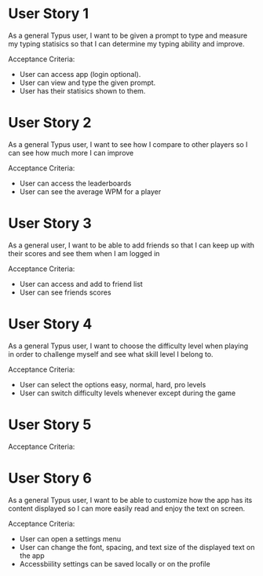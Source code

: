 # User Story 1
As a general Typus user, I want to be given a prompt to type and measure my typing statisics so that I can determine my typing ability and improve.

Acceptance Criteria:

- User can access app (login optional).
- User can view and type the given prompt.
- User has their statisics shown to them.
  
# User Story 2
As a general Typus user, I want to see how I compare to other players so I can see how much more I can improve

Acceptance Criteria:

- User can access the leaderboards
- User can see the average WPM for a player

# User Story 3
As a general user, I want to be able to add friends so that I can keep up with their scores and see them when I am logged in

Acceptance Criteria:

- User can access and add to friend list
- User can see friends scores

# User Story 4
As a general Typus user, I want to choose the difficulty level when playing in order to challenge myself and see what skill level I belong to.

Acceptance Criteria:

- User can select the options easy, normal, hard, pro levels
- User can switch difficulty levels whenever except during the game

# User Story 5

Acceptance Criteria:

# User Story 6
As a general Typus user, I want to be able to customize how the app has its content displayed so I can more easily read and enjoy the text on screen.

Acceptance Criteria:

- User can open a settings menu
- User can change the font, spacing, and text size of the displayed text on the app
- Accessbiility settings can be saved locally or on the profile
